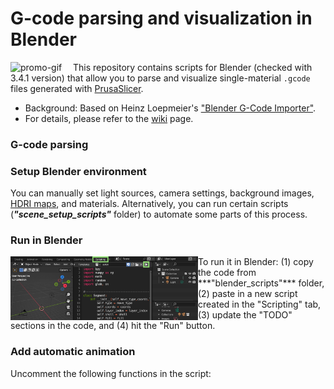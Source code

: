 # G-code parsing and visualization in Blender

<img align="left" width="100" alt="promo-gif" src="_images/Prusa_logo_batched.png"/>

This repository contains scripts for Blender (checked with 3.4.1 version) that allow you to parse and visualize single-material `.gcode` files generated with [PrusaSlicer](https://www.prusa3d.com/en/page/prusaslicer_424/).

- Background: Based on Heinz Loepmeier's ["Blender G-Code Importer"](https://github.com/Heinz-Loepmeier/Blender-Gcode-Import).
- For details, please refer to the [wiki](https://github.com/apetsiuk/GCode-Parser-and-Viz/wiki) page.

### G-code parsing


### Setup Blender environment
You can manually set light sources, camera settings, background images, [HDRI maps](https://hdrmaps.com/freebies/), and materials. Alternatively, you can run certain scripts (***"scene_setup_scripts"*** folder) to automate some parts of this process.

### Run in Blender
<img align="left" width="300" alt="promo-gif" src="_images/blender_scripting_tab.png"/>
To run it in Blender: (1) copy the code from ***"blender_scripts"*** folder, (2) paste in a new script created in the "Scripting" tab, (3) update the "TODO" sections in the code, and (4) hit the "Run" button.



### Add automatic animation
Uncomment the following functions in the script:

